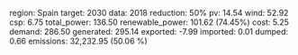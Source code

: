 region: Spain
target: 2030
data: 2018
reduction: 50%
pv: 14.54
wind: 52.92
csp: 6.75
total_power: 136.50
renewable_power: 101.62 (74.45%)
cost: 5.25
demand: 286.50
generated: 295.14
exported: -7.99
imported: 0.01
dumped: 0.66
emissions: 32,232.95 (50.06 %)
